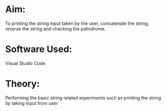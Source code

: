 # Aim:
To printing the string input taken by the user, concatenate the string, reverse the string and checking the palindrome.

# Software Used:
Visual Studio Code

# Theory:
Performing the basic string related experiments such as printing the string by taking input from user
